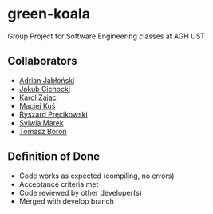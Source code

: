 # green-koala

Group Project for Software Engineering classes at AGH UST

## Collaborators

- [Adrian Jabłoński](https://github.com/ajablonsk1)
- [Jakub Cichocki](https://github.com/kwdrt)
- [Karol Zając](https://github.com/KarolZajac)
- [Maciej Kuś](https://github.com/peep-hole)
- [Ryszard Pręcikowski](https://github.com/RysiekPrecikowski)
- [Sylwia Marek](https://github.com/sy1wi4)
- [Tomasz Boroń](https://github.com/t0ms0n00)

## Definition of Done

- Code works as expected (compiling, no errors)
- Acceptance criteria met
- Code reviewed by other developer(s)
- Merged with develop branch 

